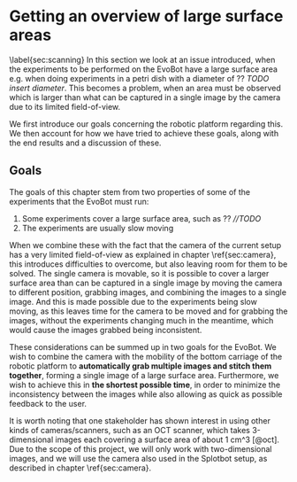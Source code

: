 # Getting an overview of large surface areas
\label{sec:scanning}
In this section we look at an issue introduced, when the experiments to be
performed on the EvoBot have a large surface area e.g. when doing experiments in
a petri dish with a diameter of ?? *TODO insert diameter*. This becomes a
problem, when an area must be observed which is larger than what can be captured
in a single image by the camera due to its limited field-of-view.

We first introduce our goals concerning the robotic platform regarding this. We
then account for how we have tried to achieve these goals, along with the end
results and a discussion of these.

## Goals
The goals of this chapter stem from two properties of some of the experiments
that the EvoBot must run:

1. Some experiments cover a large surface area, such as ?? *//TODO*
1. The experiments are usually slow moving

When we combine these with the fact that the camera of the current setup has a
very limited field-of-view as explained in chapter \ref{sec:camera}, this
introduces difficulties to overcome, but also leaving room for them to be solved.
The single camera is movable, so it is possible to cover a larger surface area
than can be captured in a single image by moving the camera to different
position, grabbing images, and combining the images to a single image. And this
is made possible due to the experiments being slow moving, as this leaves time
for the camera to be moved and for grabbing the images, without the experiments
changing much in the meantime, which would cause the images grabbed being
inconsistent.

These considerations can be summed up in two goals for the EvoBot. We wish to
combine the camera with the mobility of the bottom carriage of the robotic
platform to **automatically grab multiple images and stitch them together**,
forming a single image of a large surface area. Furthermore, we wish to achieve
this in **the shortest possible time**, in order to minimize the inconsistency
between the images while also allowing as quick as possible feedback to the
user.

It is worth noting that one stakeholder has shown interest in using other kinds
of cameras/scanners, such as an OCT scanner, which takes 3-dimensional images
each covering a surface area of about 1 cm^3 [@oct]. Due to the scope of this
project, we will only work with two-dimensional images, and we will use the
camera also used in the Splotbot setup, as described in chapter
\ref{sec:camera}.
